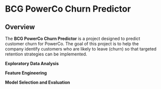 # BCG PowerCo Churn Predictor

## Overview

The **BCG PowerCo Churn Predictor** is a project designed to predict customer churn for PowerCo. The goal of this project is to help the company identify customers who are likely to leave (churn) so that targeted retention strategies can be implemented.

**Exploratory Data Analysis**

**Feature Engineering**

**Model Selection and Evaluation**